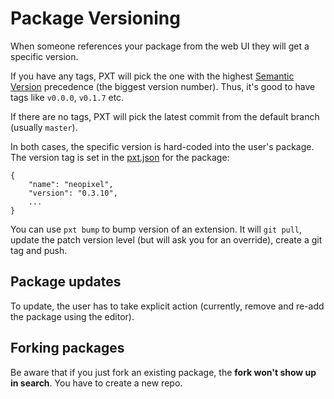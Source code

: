 # Package Versioning

When someone references your package from the web UI they will get
a specific version.

If you have any tags, PXT will pick the one with
the highest [Semantic Version](http://semver.org) precedence (the biggest version
number). Thus, it's good to have tags like `v0.0.0`, `v0.1.7` etc.

If there are no tags, PXT will pick the latest commit from the default branch
(usually `master`).

In both cases, the specific version is hard-coded into the user's package. The version tag is set in the [pxt.json](/extensions/pxt-json) for the package:

```typescript-ignore
{
    "name": "neopixel",
    "version": "0.3.10",
    ...
}
```

You can use `pxt bump` to bump version of an extension. It will `git pull`, update the patch
version level (but will ask you for an override), create a git tag and push.

## Package updates

To update, the user has to take explicit action (currently, remove and re-add the package using the editor).

## Forking packages

Be aware that if you just fork an existing package, the **fork won't show up in search**.
You have to create a new repo.